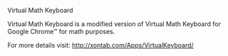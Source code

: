 Virtual Math Keyboard

Virtual Math Keyboard is a modified version of Virtual Math Keyboard for Google Chrome™ for math purposes.

For more details visit: http://xontab.com/Apps/VirtualKeyboard/
